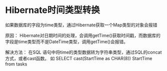# Hibernate时间类型转换

如果数据库的字段为time类型，通过Hibernate获取一个Map类型的对象会报错

原因： Hibernate对日期时间的处理，会调用getTime()获取时间戳，而数据库的字段是time类型而不是DateTime类型，调用getTime()会报错。

解决方法：
在SQL 语句中将time的类型数据转为字符串类型，通过SQL的concat方式，或者cast函数。
如  SELECT cast(StartTime as CHAR(8))  StartTime from tasks
